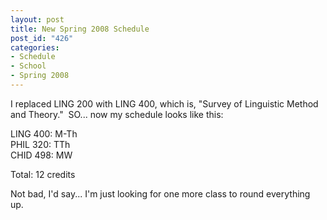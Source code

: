 ```yaml
--- 
layout: post
title: New Spring 2008 Schedule
post_id: "426"
categories:
- Schedule
- School
- Spring 2008
---
```

<p>I replaced LING 200 with LING 400, which is, &quot;Survey of Linguistic Method and Theory.&quot;&#160; SO... now my schedule looks like this:</p>  <p>LING 400: M-Th   <br />PHIL 320: TTh    <br />CHID 498: MW</p>  <p>Total: 12 credits</p>  <p>Not bad, I'd say... I'm just looking for one more class to round everything up.</p>
